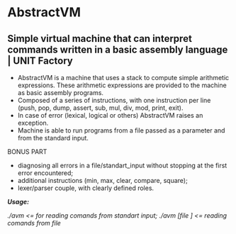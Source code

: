 # AbstractVM
Simple virtual machine that can interpret commands written in a basic assembly language | UNIT Factory
------------------------------------------------------------------------------------------------------
- AbstractVM is a machine that uses a stack to compute simple arithmetic expressions. These arithmetic expressions are provided to the machine as basic assembly programs.
-  Composed of a series of instructions, with one instruction per line (push, pop, dump, assert, sub, mul, div, mod, print, exit).
- In case of error (lexical, logical or others) AbstractVM raises an exception.
- Machine is able to run programs from a file passed as a parameter and from the standard input.

BONUS PART
- diagnosing all errors in a file/standart_input without stopping at the first error encountered;
- additional instructions (min, max, clear, compare, square);
- lexer/parser couple, with clearly defined roles.

***Usage:***

 *./avm  <= for reading comands from standart input; ./avm  [file ] <= reading comands from file*
